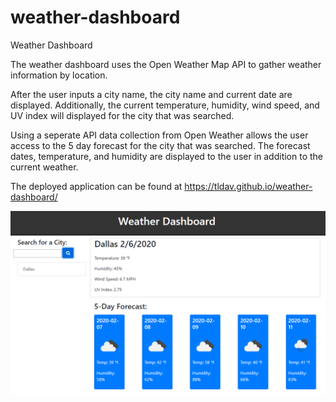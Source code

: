 # weather-dashboard

Weather Dashboard

The weather dashboard uses the Open Weather Map API to gather weather information by location.

After the user inputs a city name, the city name and current date are displayed. Additionally, the current temperature, humidity, wind speed, and UV index will displayed for the city that was searched.

Using a seperate API data collection from Open Weather allows the user access to the 5 day forecast for the city that was searched. The forecast dates, temperature, and humidity are displayed to the user in addition to the current weather.

The deployed application can be found at https://tldav.github.io/weather-dashboard/

![Weather Dashboard](/assets/weather-dashboard.PNG)
